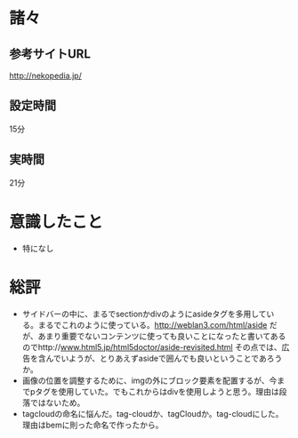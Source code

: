 # 諸々
## 参考サイトURL
http://nekopedia.jp/

## 設定時間
15分
## 実時間
21分

# 意識したこと
- 特になし

# 総評
- サイドバーの中に、まるでsectionかdivのようにasideタグを多用している。まるでこれのように使っている。http://weblan3.com/html/aside
だが、あまり重要でないコンテンツに使っても良いことになったと書いてあるのでhttp://www.html5.jp/html5doctor/aside-revisited.html
その点では、広告を含んでいようが、とりあえずasideで囲んでも良いということであろうか。
- 画像の位置を調整するために、imgの外にブロック要素を配置するが、今までpタグを使用していた。でもこれからはdivを使用しようと思う。理由は段落ではないため。
- tagcloudの命名に悩んだ。tag-cloudか、tagCloudか。tag-cloudにした。理由はbemに則った命名で作ったから。